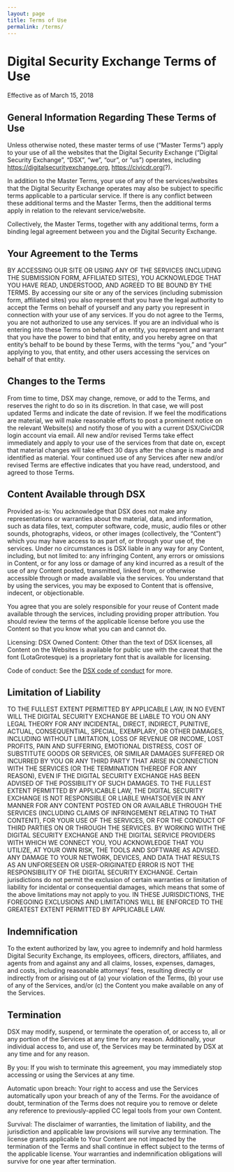 ```yaml
---
layout: page
title: Terms of Use
permalink: /terms/
---
```


# Digital Security Exchange Terms of Use
Effective as of March 15, 2018

## General Information Regarding These Terms of Use

Unless otherwise noted, these master terms of use (“Master Terms”) apply to your use of all the websites that the Digital Security Exchange (“Digital Security Exchange”, “DSX”, “we”, “our”,  or “us”) operates, including https://digitalsecurityexchange.org, https://civicdr.org(?).

In addition to the Master Terms, your use of any of the services/websites that the Digital Security Exchange operates may also be subject to specific terms applicable to a particular service. If there is any conflict between these additional terms and the Master Terms, then the additional terms apply in relation to the relevant service/website.

Collectively, the Master Terms, together with any additional terms, form a binding legal agreement between you and the Digital Security Exchange.

## Your Agreement to the Terms
BY ACCESSING OUR SITE OR USING ANY OF THE SERVICES (INCLUDING THE SUBMISSION FORM, AFFILIATED SITES), YOU ACKNOWLEDGE THAT YOU HAVE READ, UNDERSTOOD, AND AGREED TO BE BOUND BY THE TERMS. By accessing our site or any of the services (including submission form, affiliated sites) you also represent that you have the legal authority to accept the Terms on behalf of yourself and any party you represent in connection with your use of any services. If you do not agree to the Terms, you are not authorized to use any services. If you are an individual who is entering into these Terms on behalf of an entity, you represent and warrant that you have the power to bind that entity, and you hereby agree on that entity’s behalf to be bound by these Terms, with the terms “you,” and “your” applying to you, that entity, and other users accessing the services on behalf of that entity.

## Changes to the Terms
From time to time, DSX may change, remove, or add to the Terms, and reserves the right to do so in its discretion. In that case, we will post updated Terms and indicate the date of revision. If we feel the modifications are material, we will make reasonable efforts to post a prominent notice on the relevant Website(s) and notify those of you with a current DSX/CiviCDR login account via email. All new and/or revised Terms take effect immediately and apply to your use of the services from that date on, except that material changes will take effect 30 days after the change is made and identified as material. Your continued use of any Services after new and/or revised Terms are effective indicates that you have read, understood, and agreed to those Terms.

## Content Available through DSX

Provided as-is: You acknowledge that DSX does not make any representations or warranties about the material, data, and information, such as data files, text, computer software, code, music, audio files or other sounds, photographs, videos, or other images (collectively, the “Content”) which you may have access to as part of, or through your use of, the services. Under no circumstances is DSX liable in any way for any Content, including, but not limited to: any infringing Content, any errors or omissions in Content, or for any loss or damage of any kind incurred as a result of the use of any Content posted, transmitted, linked from, or otherwise accessible through or made available via the services. You understand that by using the services, you may be exposed to Content that is offensive, indecent, or objectionable.

You agree that you are solely responsible for your reuse of Content made available through the services, including providing proper attribution. You should review the terms of the applicable license before you use the Content so that you know what you can and cannot do.

Licensing: DSX Owned Content: Other than the text of DSX licenses, all Content on the Websites is available for public use with the caveat that the font (LotaGrotesque) is a proprietary font that is available for licensing.

Code of conduct: See the [DSX code of conduct](/conduct) for more.

## Limitation of Liability

TO THE FULLEST EXTENT PERMITTED BY APPLICABLE LAW, IN NO EVENT WILL THE DIGITAL SECURITY EXCHANGE BE LIABLE TO YOU ON ANY LEGAL THEORY FOR ANY INCIDENTAL, DIRECT, INDIRECT, PUNITIVE, ACTUAL, CONSEQUENTIAL, SPECIAL, EXEMPLARY, OR OTHER DAMAGES, INCLUDING WITHOUT LIMITATION, LOSS OF REVENUE OR INCOME, LOST PROFITS, PAIN AND SUFFERING, EMOTIONAL DISTRESS, COST OF SUBSTITUTE GOODS OR SERVICES, OR SIMILAR DAMAGES SUFFERED OR INCURRED BY YOU OR ANY THIRD PARTY THAT ARISE IN CONNECTION WITH THE SERVICES (OR THE TERMINATION THEREOF FOR ANY REASON), EVEN IF THE DIGITAL SECURITY EXCHANGE HAS BEEN ADVISED OF THE POSSIBILITY OF SUCH DAMAGES.
TO THE FULLEST EXTENT PERMITTED BY APPLICABLE LAW, THE DIGITAL SECURITY EXCHANGE IS NOT RESPONSIBLE OR LIABLE WHATSOEVER IN ANY MANNER FOR ANY CONTENT POSTED ON OR AVAILABLE THROUGH THE SERVICES (INCLUDING CLAIMS OF INFRINGEMENT RELATING TO THAT CONTENT), FOR YOUR USE OF THE SERVICES, OR FOR THE CONDUCT OF THIRD PARTIES ON OR THROUGH THE SERVICES.
BY WORKING WITH THE DIGITAL SECURITY EXCHANGE AND THE DIGITAL SERVICE PROVIDERS WITH WHICH WE CONNECT YOU, YOU ACKNOWLEDGE THAT YOU UTILIZE, AT YOUR OWN RISK, THE TOOLS AND SOFTWARE AS ADVISED. ANY DAMAGE TO YOUR NETWORK, DEVICES, AND DATA THAT RESULTS AS AN UNFORESEEN OR USER-ORIGINATED ERROR IS NOT THE RESPONSIBILITY OF THE DIGITAL SECURITY EXCHANGE.
Certain jurisdictions do not permit the exclusion of certain warranties or limitation of liability for incidental or consequential damages, which means that some of the above limitations may not apply to you. IN THESE JURISDICTIONS, THE FOREGOING EXCLUSIONS AND LIMITATIONS WILL BE ENFORCED TO THE GREATEST EXTENT PERMITTED BY APPLICABLE LAW.

## Indemnification
To the extent authorized by law, you agree to indemnify and hold harmless Digital Security Exchange, its employees, officers, directors, affiliates, and agents from and against any and all claims, losses, expenses, damages, and costs, including reasonable attorneys’ fees, resulting directly or indirectly from or arising out of (a) your violation of the Terms, (b) your use of any of the Services, and/or (c) the Content you make available on any of the Services.

## Termination
DSX may modify, suspend, or terminate the operation of, or access to, all or any portion of the Services at any time for any reason. Additionally, your individual access to, and use of, the Services may be terminated by DSX at any time and for any reason.

By you: If you wish to terminate this agreement, you may immediately stop accessing or using the Services at any time.

Automatic upon breach: Your right to access and use the Services automatically upon your breach of any of the Terms. For the avoidance of doubt, termination of the Terms does not require you to remove or delete any reference to previously-applied CC legal tools from your own Content.

Survival: The disclaimer of warranties, the limitation of liability, and the jurisdiction and applicable law provisions will survive any termination. The license grants applicable to Your Content are not impacted by the termination of the Terms and shall continue in effect subject to the terms of the applicable license. Your warranties and indemnification obligations will survive for one year after termination.
